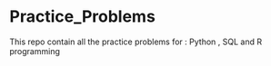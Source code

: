 # Practice_Problems
This repo contain all the practice problems for : Python , SQL and R programming
